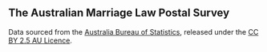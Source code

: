 ## The Australian Marriage Law Postal Survey

Data sourced from the [Australia Bureau of Statistics](https://marriagesurvey.abs.gov.au/results/downloads.html), released under the [CC BY 2.5 AU Licence](https://creativecommons.org/licenses/by/2.5/au/).


